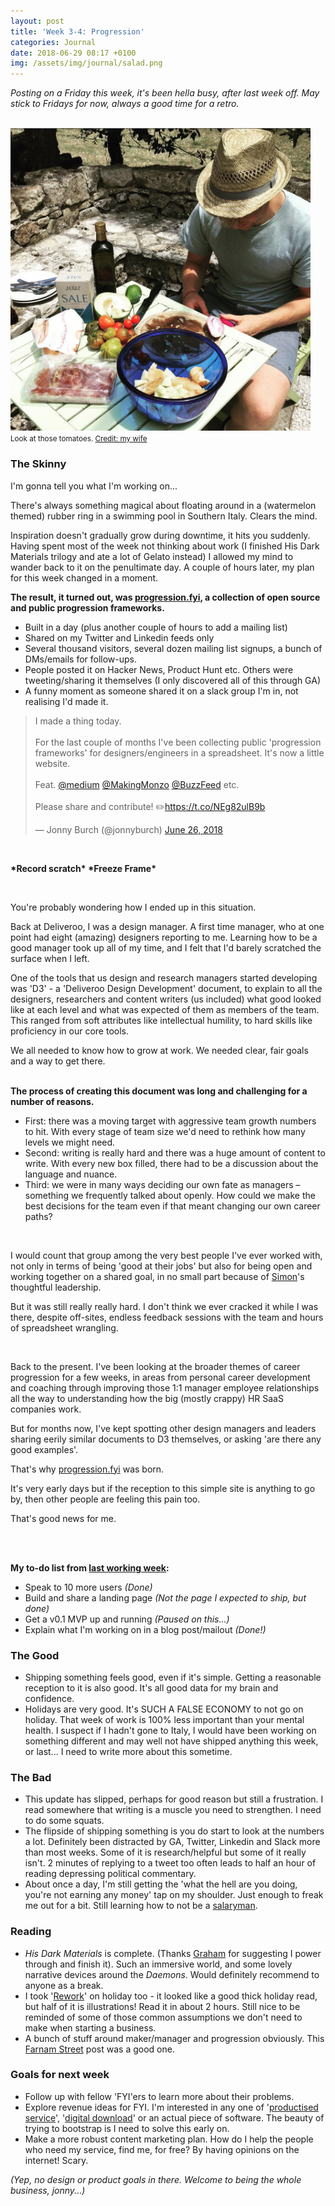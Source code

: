 ```yaml
---
layout: post
title: 'Week 3-4: Progression'
categories: Journal
date: 2018-06-29 08:17 +0100
img: /assets/img/journal/salad.png
---
```


_Posting on a Friday this week, it's been hella busy, after last week off. May stick to Fridays for now, always a good time for a retro._

<br>
<img style="max-width: 30rem;" src="/assets/img/journal/salad.png">
<br>
<small>Look at those tomatoes. <a href="https://www.instagram.com/karenbrotherton/">Credit: my wife</a></small>

### The Skinny
I'm gonna tell you what I'm working on...

There's always something magical about floating around in a (watermelon themed) rubber ring in a swimming pool in Southern Italy. Clears the mind.

Inspiration doesn't gradually grow during downtime, it hits you suddenly. Having spent most of the week not thinking about work (I finished His Dark Materials trilogy and ate a lot of Gelato instead) I allowed my mind to wander back to it on the penultimate day. A couple of hours later, my plan for this week changed in a moment.

**The result, it turned out, was [progression.fyi](https://progression.fyi), a collection of open source and public progression frameworks.**

- Built in a day (plus another couple of hours to add a mailing list)
- Shared on my Twitter and Linkedin feeds only
- Several thousand visitors, several dozen mailing list signups, a bunch of DMs/emails for follow-ups.
- People posted it on Hacker News, Product Hunt etc. Others were tweeting/sharing it themselves (I only discovered all of this through GA)
- A funny moment as someone shared it on a slack group I'm in, not realising I'd made it.

<blockquote class="twitter-tweet" data-lang="en"><p lang="en" dir="ltr">I made a thing today. <br><br>For the last couple of months I&#39;ve been collecting public &#39;progression frameworks&#39; for designers/engineers in a spreadsheet. It&#39;s now a little website. <br><br>Feat. <a href="https://twitter.com/Medium?ref_src=twsrc%5Etfw">@medium</a> <a href="https://twitter.com/MakingMonzo?ref_src=twsrc%5Etfw">@MakingMonzo</a> <a href="https://twitter.com/BuzzFeed?ref_src=twsrc%5Etfw">@BuzzFeed</a> etc.<br><br>Please share and contribute! ✏️<a href="https://t.co/NEg82ulB9b">https://t.co/NEg82ulB9b</a></p>&mdash; Jonny Burch (@jonnyburch) <a href="https://twitter.com/jonnyburch/status/1011666042295345152?ref_src=twsrc%5Etfw">June 26, 2018</a></blockquote>


<div>
<br>
<p><b>*Record scratch* *Freeze Frame*</b></p>
<br>
</div>

You're probably wondering how I ended up in this situation.

Back at Deliveroo, I was a design manager. A first time manager, who at one point had eight (amazing) designers reporting to me. Learning how to be a good manager took up all of my time, and I felt that I'd barely scratched the surface when I left.

One of the tools that us design and research managers started developing was 'D3' - a 'Deliveroo Design Development' document, to explain to all the designers, researchers and content writers (us included) what good looked like at each level and what was expected of them as members of the team. This ranged from soft attributes like intellectual humility, to hard skills like proficiency in our core tools.

We all needed to know how to grow at work. We needed clear, fair goals and a way to get there.
<br>
<br>

**The process of creating this document was long and challenging for a number of reasons.**
- First: there was a moving target with aggressive team growth numbers to hit. With every stage of team size we'd need to rethink how many levels we might need.
- Second: writing is really hard and there was a huge amount of content to write. With every new box filled, there had to be a discussion about the language and nuance.
- Third: we were in many ways deciding our own fate as managers – something we frequently talked about openly. How could we make the best decisions for the team even if that meant changing our own career paths?

<br>

I would count that group among the very best people I've ever worked with, not only in terms of being 'good at their jobs' but also for being open and working together on a shared goal, in no small part because of [Simon](https://twitter.com/simonrohrbach)'s thoughtful leadership.

But it was still really really hard. I don't think we ever cracked it while I was there, despite off-sites, endless feedback sessions with the team and hours of spreadsheet wrangling.

<br>

Back to the present. I've been looking at the broader themes of career progression for a few weeks, in areas from personal career development and coaching through improving those 1:1 manager employee relationships all the way to understanding how the big (mostly crappy) HR SaaS companies work.

But for months now, I've kept spotting other design managers and leaders sharing eerily similar documents to D3 themselves, or asking 'are there any good examples'.

That's why [progression.fyi](https://progression.fyi) was born.

It's very early days but if the reception to this simple site is anything to go by, then other people are feeling this pain too.

That's good news for me.


<br>
<br>




**My to-do list from [last working week](/week2):**
* Speak to 10 more users _(Done)_
* Build and share a landing page _(Not the page I expected to ship, but done)_
* Get a v0.1 MVP up and running _(Paused on this...)_
* Explain what I'm working on in a blog post/mailout _(Done!)_

### The Good

- Shipping something feels good, even if it's simple. Getting a reasonable reception to it is also good. It's all good data for my brain and confidence.
- Holidays are very good. It's SUCH A FALSE ECONOMY to not go on holiday. That week of work is 100% less important than your mental health. I suspect if I hadn't gone to Italy, I would have been working on something different and may well not have shipped anything this week, or last... I need to write more about this sometime.

### The Bad

- This update has slipped, perhaps for good reason but still a frustration. I read somewhere that writing is a muscle you need to strengthen. I need to do some squats.
- The flipside of shipping something is you do start to look at the numbers a lot. Definitely been distracted by GA, Twitter, Linkedin and Slack more than most weeks. Some of it is research/helpful but some of it really isn't. 2 minutes of replying to a tweet too often leads to half an hour of reading depressing political commentary.
- About once a day, I'm still getting the 'what the hell are you doing, you're not earning any money' tap on my shoulder. Just enough to freak me out for a bit. Still learning how to not be a [salaryman](https://en.wikipedia.org/wiki/Salaryman).

### Reading

- _His Dark Materials_ is complete. (Thanks [Graham](https://twitter.com/graywinpat) for suggesting I power through and finish it). Such an immersive world, and some lovely narrative devices around the _Daemons_. Would definitely recommend to anyone as a break.
- I took '[Rework](https://amzn.to/2YXDlab)' on holiday too - it looked like a good thick holiday read, but half of it is illustrations! Read it in about 2 hours. Still nice to be reminded of some of those common assumptions we don't need to make when starting a business.
- A bunch of stuff around maker/manager and progression obviously. This [Farnam Street](https://fs.blog/2017/12/maker-vs-manager/) post was a good one.

### Goals for next week
- Follow up with fellow 'FYI'ers to learn more about their problems.
- Explore revenue ideas for FYI. I'm interested in any one of '[productised service](https://www.indiehackers.com/@Vinrob/how-i-built-my-mvp-in-5-hours-and-got-to-10k-mrr-in-2-months-cf013aa198)', '[digital download](https://stackingthebricks.com/guides/24-hour-product-journal/)' or an actual piece of software. The beauty of trying to bootstrap is I need to solve this early on.
- Make a more robust content marketing plan. How do I help the people who need my service, find me, for free? By having opinions on the internet! Scary.

_(Yep, no design or product goals in there. Welcome to being the whole business, jonny...)_
